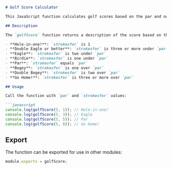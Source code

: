 ```markdown
# Golf Score Calculator

This JavaScript function calculates golf scores based on the par and number of strokes.

## Description

The `golfScore` function returns a description of the score based on these rules:

- **Hole-in-one!**: `strokesfor` is 1
- **Double Eagle or better**: `strokesfor` is three or more under `par`
- **Eagle**: `strokesfor` is two under `par`
- **Birdie**: `strokesfor` is one under `par`
- **Par**: `strokesfor` equals `par`
- **Bogey**: `strokesfor` is one over `par`
- **Double Bogey**: `strokesfor` is two over `par`
- **Go Home!**: `strokesfor` is three or more over `par`

## Usage

Call the function with `par` and `strokesfor` values:

```javascript
console.log(golfScore(5, 1)); // Hole-in-one!
console.log(golfScore(5, 3)); // Eagle
console.log(golfScore(5, 5)); // Par
console.log(golfScore(5, 8)); // Go Home!
```

## Export

The function can be exported for use in other modules:

```javascript
module.exports = golfScore;
```
```

